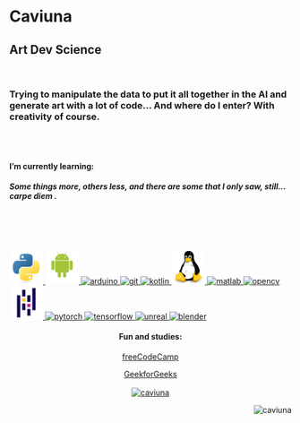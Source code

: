 <html>
<head>
<style>
body {
  background-image: url(https://github.com/Caviuna/caviuna/blob/main/manu_bw.PNG);
  background-repeat: no-repeat;
  background-size: contain;
  background-position: center top;
}
</style>
</head>

<body>
  <h1>Caviuna</h1>
  <h2 align="left">Art Dev Science</h2> <br/> 

  

  <h3 align="left">Trying to manipulate the data to put it all together in the AI and generate art with a lot of code... And where do I enter?  With creativity of course.</h3> <br/>  <br/> 

  

  <h4 align="left"> I’m currently learning:</h4>

  

  <h5 align="left"> Some things more, others less, and there are some that I only saw, still... <i>carpe diem</i> .</h5> <br/> <br/> <br/> 

  
  <p align="left"> <a href="https://www.python.org" target="_blank" rel="noreferrer"> <img src="https://raw.githubusercontent.com/devicons/devicon/master/icons/python/python-original.svg" alt="python" width="60" height="60"/><a href="https://developer.android.com" target="_blank" rel="noreferrer">
  <img src="https://raw.githubusercontent.com/devicons/devicon/master/icons/android/android-original-wordmark.svg" alt="android" width="60" height="60"/> <a href="https://www.arduino.cc/" target="_blank" rel="noreferrer">
  <img src="https://cdn.worldvectorlogo.com/logos/arduino-1.svg" alt="arduino" width="60" height="60"/> <a href="https://git-scm.com/" target="_blank" rel="noreferrer"> <img src="https://www.vectorlogo.zone/logos/git-scm/git-scm-icon.svg" alt="git" width="60" height="60"/> <a href="https://kotlinlang.org" target="_blank" rel="noreferrer"> <img src="https://www.vectorlogo.zone/logos/kotlinlang/kotlinlang-icon.svg" alt="kotlin" width="60" height="60"/> <a href="https://www.linux.org/" target="_blank" rel="noreferrer"> <img src="https://raw.githubusercontent.com/devicons/devicon/master/icons/linux/linux-original.svg" alt="linux" width="60" height="60"/>  <a href="https://www.mathworks.com/" target="_blank" rel="noreferrer"> <img src="https://upload.wikimedia.org/wikipedia/commons/2/21/Matlab_Logo.png" alt="matlab" width="60" height="60"/> <a href="https://opencv.org/" target="_blank" rel="noreferrer"> <img src="https://www.vectorlogo.zone/logos/opencv/opencv-icon.svg" alt="opencv" width="60" height="60"/> <a href="https://pandas.pydata.org/" target="_blank" rel="noreferrer"> <img src="https://raw.githubusercontent.com/devicons/devicon/2ae2a900d2f041da66e950e4d48052658d850630/icons/pandas/pandas-original.svg" alt="pandas" width="60" height="60"/> <a href="https://pytorch.org/" target="_blank" rel="noreferrer"> <img src="https://www.vectorlogo.zone/logos/pytorch/pytorch-icon.svg" alt="pytorch" width="60" height="60"/> <a href="https://www.tensorflow.org" target="_blank" rel="noreferrer"> <img src="https://www.vectorlogo.zone/logos/tensorflow/tensorflow-icon.svg" alt="tensorflow" width="60" height="60"/> <a href="https://unrealengine.com/" target="_blank" rel="noreferrer"> <img src="https://raw.githubusercontent.com/kenangundogan/fontisto/036b7eca71aab1bef8e6a0518f7329f13ed62f6b/icons/svg/brand/unreal-engine.svg" alt="unreal" width="60" height="60"/> <a href="https://www.blender.org/" target="_blank" rel="noreferrer"> <img src="https://download.blender.org/branding/community/blender_community_badge_white.svg" alt="blender" width="100" height="100"/> 
</a> </p>



  <h4 align="center"> Fun and studies:</h4>

  <p align="center">
  <a href="https://www.freecodecamp.org/caviuna" target="_blank" class=""><i class="fa fa-free-code-camp" aria-hidden="true"></i> freeCodeCamp </a> </a> </p>

  <p align="center">
  <a href="https://auth.geeksforgeeks.org/user/caviuna/profile" target="_blank" class=""> <i class="gk gk-geek-for-geeks" aria-hidden="true"> </i> GeekforGeeks </a> </a> </p>

  <p align="center">
  <a href="https://www.kaggle.com/caviuna" target="blank"><img align="center" src="https://raw.githubusercontent.com/rahuldkjain/github-profile-readme-generator/master/src/images/icons/Social/kaggle.svg" alt="caviuna" height="20" width="30" /></a>
  </a>  </a> </p>

  <p align="right"> <img src="https://komarev.com/ghpvc/?username=caviuna&label=Profile%20views&color=0e75b6&style=flat" alt="caviuna" /> </p>

</body>
</html>

<!-- <img src="manu_bw.PNG" align="right" width="auto" height="200"/> -->

<!-- <a href="https://www.java.com" target="_blank" rel="noreferrer"> <img src="https://raw.githubusercontent.com/devicons/devicon/master/icons/java/java-original.svg" alt="java" width="20" height="20"/>    -->


<!-- <a href="https://www.w3schools.com/cpp/" target="_blank" rel="noreferrer"> <img src="https://raw.githubusercontent.com/devicons/devicon/master/icons/cplusplus/cplusplus-original.svg" alt="cplusplus" width="20" height="20"/> </a> <a href="https://www.djangoproject.com/" target="_blank" rel="noreferrer">   
<img src="https://raw.githubusercontent.com/devicons/devicon/master/icons/django/django-original.svg" alt="django" width="20" height="20"/>   
</a> </a>  -->
<!-- <a href="https://www.docker.com/" target="_blank" rel="noreferrer"> <img src="https://raw.githubusercontent.com/devicons/devicon/master/icons/docker/docker-original-wordmark.svg" alt="docker" width="20" height="40"/> </a> <a href="https://cloud.google.com" target="_blank" rel="noreferrer">   
<img src="https://www.vectorlogo.zone/logos/google_cloud/google_cloud-icon.svg" alt="gcp" width="20" height="20"/>  -->

<!--
**Caviuna/caviuna** is a ✨ _special_ ✨ repository because its `README.md` (this file) appears on your GitHub profile.

Here are some ideas to get you started:

- 🔭 I’m currently working on ...
- 🌱 I’m currently learning ... Languages and Tools
- 👯 I’m looking to collaborate on ...
- 🤔 I’m looking for help with ...
- 💬 Ask me about ...
- 📫 How to reach me: ...
- 😄 Pronouns: ...
- 👨‍💻 All of my projects are available at [fasf](fasf)

<a href="https://linkedin.com/in/andre caviuna" target="blank"><img align="center" src="https://raw.githubusercontent.com/rahuldkjain/github-profile-readme-generator/master/src/images/icons/Social/linked-in-alt.svg" alt="andre caviuna" height="30" width="40" /></a>

<h5 align="right">Connect with me:</h5>
<p align="right">

<a href="https://kaggle.com/caviuna" target="blank"><img align="center" src="https://raw.githubusercontent.com/rahuldkjain/github-profile-readme-generator/master/src/images/icons/Social/kaggle.svg" alt="caviuna" height="20" width="30" /></a>
<a href="https://discord.gg/Caviuna#6916" target="blank"><img align="center" src="https://raw.githubusercontent.com/rahuldkjain/github-profile-readme-generator/master/src/images/icons/Social/discord.svg" alt="Caviuna#6916" height="20" width="30" /></a>
</p>
<a href="https://dev.to/caviuna" target="blank"><img align="center" src="https://raw.githubusercontent.com/rahuldkjain/github-profile-readme-generator/master/src/images/icons/Social/devto.svg" alt="caviuna" height="20" width="30" /></a>
<a href="https://stackoverflow.com/users/caviuna" target="blank"><img align="center" src="https://raw.githubusercontent.com/rahuldkjain/github-profile-readme-generator/master/src/images/icons/Social/stack-overflow.svg" alt="caviuna" height="20" width="30" /></a>

- ⚡ Fun fact: ...
<p><img align="left" src="https://github-readme-stats.vercel.app/api/top-langs?username=caviuna&show_icons=true&locale=en&layout=compact" alt="caviuna" /></p>

<p>&nbsp;<img align="center" src="https://github-readme-stats.vercel.app/api?username=caviuna&show_icons=true&locale=en" alt="caviuna" /></p>

<p><img align="center" src="https://github-readme-streak-stats.herokuapp.com/?user=caviuna&" alt="caviuna" /></p>
<p align="left"> <a href="https://github.com/ryo-ma/github-profile-trophy"><img src="https://github-profile-trophy.vercel.app/?username=caviuna" alt="caviuna" /></a> </p>
<p align="left"> <a href="https://twitter.com/" target="blank"><img src="https://img.shields.io/twitter/follow/?logo=twitter&style=for-the-badge" alt="" /></a> </p>
-->
